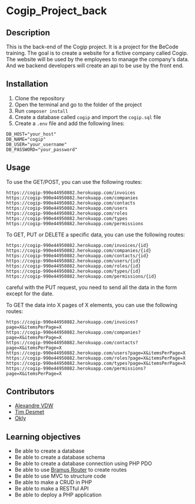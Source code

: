 # Cogip_Project_back

## Description

This is the back-end of the Cogip project. It is a project for the BeCode training. The goal is to create a website for a fictive company called Cogip. The website will be used by the employees to manage the company's data. And we backend developers will create an api to be use by the front end.

## Installation

1. Clone the repository
2. Open the terminal and go to the folder of the project
3. Run `composer install`
4. Create a database called `cogip` and import the `cogip.sql` file
5. Create a `.env` file and add the following lines:

```env
DB_HOST="your_host"
DB_NAME="cogip"
DB_USER="your_username"
DB_PASSWORD="your_password"
```

## Usage

To use the GET/POST, you can use the following routes:

```
https://cogip-990e44950882.herokuapp.com/invoices
https://cogip-990e44950882.herokuapp.com/companies
https://cogip-990e44950882.herokuapp.com/contacts
https://cogip-990e44950882.herokuapp.com/users
https://cogip-990e44950882.herokuapp.com/roles
https://cogip-990e44950882.herokuapp.com/types
https://cogip-990e44950882.herokuapp.com/permissions
```

To GET, PUT or DELETE a specific data, you can use the following routes:

```
https://cogip-990e44950882.herokuapp.com/invoices/{id}
https://cogip-990e44950882.herokuapp.com/companies/{id}
https://cogip-990e44950882.herokuapp.com/contacts/{id}
https://cogip-990e44950882.herokuapp.com/users/{id}
https://cogip-990e44950882.herokuapp.com/roles/{id}
https://cogip-990e44950882.herokuapp.com/types/{id}
https://cogip-990e44950882.herokuapp.com/permissions/{id}
```

careful with the PUT request, you need to send all the data in the form except for the date.


To GET the data into X pages of X elements, you can use the following routes:

```
https://cogip-990e44950882.herokuapp.com/invoices?page=X&itemsPerPage=X
https://cogip-990e44950882.herokuapp.com/companies?page=X&itemsPerPage=X
https://cogip-990e44950882.herokuapp.com/contacts?page=X&itemsPerPage=X
https://cogip-990e44950882.herokuapp.com/users?page=X&itemsPerPage=X
https://cogip-990e44950882.herokuapp.com/roles?page=X&itemsPerPage=X
https://cogip-990e44950882.herokuapp.com/types?page=X&itemsPerPage=X
https://cogip-990e44950882.herokuapp.com/permissions?page=X&itemsPerPage=X
``` 

## Contributors

- [Alexandre VDW](https://github.com/AlexandreVDW)
- [Tim Desmet](https://github.com/TimDesmet00)
- [Okly](https://github.com/Okly2023)

## Learning objectives

- Be able to create a database
- Be able to create a database schema
- Be able to create a database connection using PHP PDO
- Be able to use [Bramus Router](https://github.com/bramus/router) to create routes
- Be able to use MVC to structure code
- Be able to make a CRUD in PHP
- Be able to make a RESTful API
- Be able to deploy a PHP application


